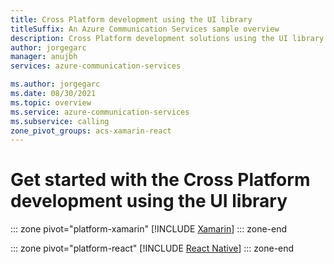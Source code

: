 ```yaml
---
title: Cross Platform development using the UI library
titleSuffix: An Azure Communication Services sample overview
description: Cross Platform development solutions using the UI library to enable Xamarin and React Native developers build communication applications
author: jorgegarc
manager: anujbh
services: azure-communication-services

ms.author: jorgegarc
ms.date: 08/30/2021
ms.topic: overview
ms.service: azure-communication-services
ms.subservice: calling
zone_pivot_groups: acs-xamarin-react
---
```


# Get started with the Cross Platform development using the UI library


::: zone pivot="platform-xamarin"
[!INCLUDE [Xamarin](./includes/ui-xamarin.md)]
::: zone-end

::: zone pivot="platform-react"
[!INCLUDE [React Native](./includes/ui-react-native.md)]
::: zone-end
